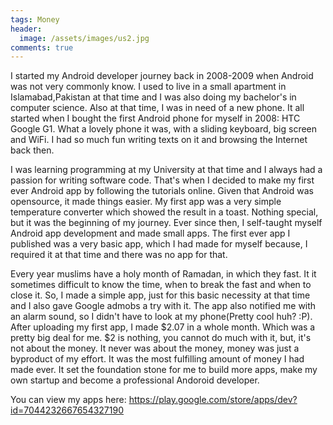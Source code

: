 ```yaml
---
tags: Money
header:
  image: /assets/images/us2.jpg
comments: true
---
```


I started my Android developer journey back in 2008-2009 when Android was not very commonly know. I used to live in a small apartment in Islamabad,Pakistan at that time and I was also doing my bachelor's in computer science. Also at that time, I was in need of a new phone. It all started when I bought the first Android phone for myself in 2008: HTC Google G1. What a lovely phone it was, with a sliding keyboard, big screen and WiFi. I had so much fun writing texts on it and browsing the Internet back then.

I was learning programming at my University at that time and I always had a passion for writing software code. That's when I decided to make my first ever Android app by following the tutorials online. Given that Android was opensource, it made things easier. My first app was a very simple temperature converter which showed the result in a toast. Nothing special, but it was the beginning of my journey. Ever since then, I self-taught myself Android app development and made small apps. The first ever app I published was a very basic app, which I had made for myself because, I required it at that time and there was no app for that. 

Every year muslims have a holy month of Ramadan, in which they fast. It it sometimes difficult to know the time, when to break  the fast and when to close it. So, I made a simple app, just for this basic necessity at that time and I also gave Google admobs a try with it. The app also notified me with an alarm sound, so I didn't have to look at my phone(Pretty cool huh? :P). After uploading my first app, I made $2.07 in a whole month. Which was a pretty big deal for me.
$2 is nothing, you cannot do much with it, but, it's not about the money. It never was about the money, money was just a byproduct of my effort. It was the most fulfilling amount of money I had made ever. It set the foundation stone for me to build more apps, make my own startup and become a professional Andoroid developer. 

You can view my apps here: 
https://play.google.com/store/apps/dev?id=7044232667654327190
